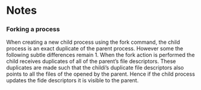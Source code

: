 # Notes

### Forking a process
When creating a new child process using the fork command, the child process  is an exact duplicate of the
parent process. However some the following subtle differences remain
    1. When the fork action is performed the child receives duplicates of all of the parent’s
       file descriptors. These duplicates are made such that the childi’s  duplicate file descriptors 
       also points to all the files of the opened by the parent. Hence if the child process updates
       the fide descriptors it is visible to the parent.
